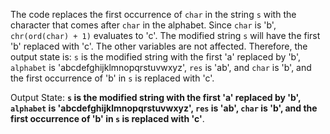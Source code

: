 The code replaces the first occurrence of `char` in the string `s` with the character that comes after `char` in the alphabet. Since `char` is 'b', `chr(ord(char) + 1)` evaluates to 'c'. The modified string `s` will have the first 'b' replaced with 'c'. The other variables are not affected. Therefore, the output state is: `s` is the modified string with the first 'a' replaced by 'b', `alphabet` is 'abcdefghijklmnopqrstuvwxyz', `res` is 'ab', and `char` is 'b', and the first occurrence of 'b' in `s` is replaced with 'c'.

Output State: **`s` is the modified string with the first 'a' replaced by 'b', `alphabet` is 'abcdefghijklmnopqrstuvwxyz', `res` is 'ab', `char` is 'b', and the first occurrence of 'b' in `s` is replaced with 'c'**.
